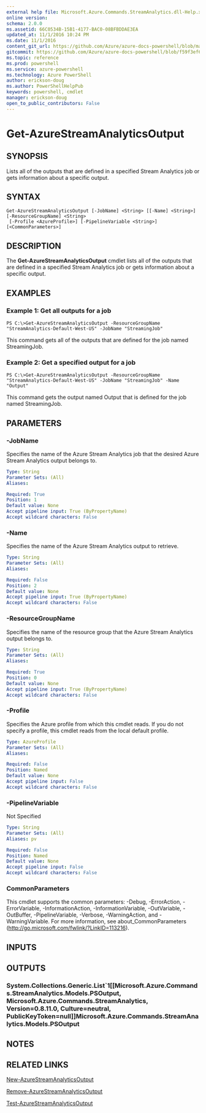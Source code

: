 ```yaml
---
external help file: Microsoft.Azure.Commands.StreamAnalytics.dll-Help.xml
online version: 
schema: 2.0.0
ms.assetid: 66C0534B-15B1-4177-BAC0-08BFBDDAE3EA
updated_at: 11/1/2016 10:24 PM
ms.date: 11/1/2016
content_git_url: https://github.com/Azure/azure-docs-powershell/blob/master/azureps-cmdlets-docs/ResourceManager/AzureRM.StreamAnalytics/v0.9.8/Get-AzureStreamAnalyticsOutput.md
gitcommit: https://github.com/Azure/azure-docs-powershell/blob/f59f3ef60bc592383812213e69fd77ba950759ed/azureps-cmdlets-docs/ResourceManager/AzureRM.StreamAnalytics/v0.9.8/Get-AzureStreamAnalyticsOutput.md
ms.topic: reference
ms.prod: powershell
ms.service: azure-powershell
ms.technology: Azure PowerShell
author: erickson-doug
ms.author: PowerShellHelpPub
keywords: powershell, cmdlet
manager: erickson-doug
open_to_public_contributors: False
---
```


# Get-AzureStreamAnalyticsOutput

## SYNOPSIS
Lists all of the outputs that are defined in a specified Stream Analytics job or gets information about a specific output.

## SYNTAX

```
Get-AzureStreamAnalyticsOutput [-JobName] <String> [[-Name] <String>] [-ResourceGroupName] <String>
 [-Profile <AzureProfile>] [-PipelineVariable <String>] [<CommonParameters>]
```

## DESCRIPTION
The **Get-AzureStreamAnalyticsOutput** cmdlet lists all of the outputs that are defined in a specified Stream Analytics job or gets information about a specific output.

## EXAMPLES

### Example 1: Get all outputs for a job
```
PS C:\>Get-AzureStreamAnalyticsOutput -ResourceGroupName "StreamAnalytics-Default-West-US" -JobName "StreamingJob"
```

This command gets all of the outputs that are defined for the job named StreamingJob.

### Example 2: Get a specified output for a job
```
PS C:\>Get-AzureStreamAnalyticsOutput -ResourceGroupName "StreamAnalytics-Default-West-US" -JobName "StreamingJob" -Name "Output"
```

This command gets the output named Output that is defined for the job named StreamingJob.

## PARAMETERS

### -JobName
Specifies the name of the Azure Stream Analytics job that the desired Azure Stream Analytics output belongs to.

```yaml
Type: String
Parameter Sets: (All)
Aliases: 

Required: True
Position: 1
Default value: None
Accept pipeline input: True (ByPropertyName)
Accept wildcard characters: False
```

### -Name
Specifies the name of the Azure Stream Analytics output to retrieve.

```yaml
Type: String
Parameter Sets: (All)
Aliases: 

Required: False
Position: 2
Default value: None
Accept pipeline input: True (ByPropertyName)
Accept wildcard characters: False
```

### -ResourceGroupName
Specifies the name of the resource group that the Azure Stream Analytics output belongs to.

```yaml
Type: String
Parameter Sets: (All)
Aliases: 

Required: True
Position: 0
Default value: None
Accept pipeline input: True (ByPropertyName)
Accept wildcard characters: False
```

### -Profile
Specifies the Azure profile from which this cmdlet reads.
If you do not specify a profile, this cmdlet reads from the local default profile.

```yaml
Type: AzureProfile
Parameter Sets: (All)
Aliases: 

Required: False
Position: Named
Default value: None
Accept pipeline input: False
Accept wildcard characters: False
```

### -PipelineVariable
Not Specified

```yaml
Type: String
Parameter Sets: (All)
Aliases: pv

Required: False
Position: Named
Default value: None
Accept pipeline input: False
Accept wildcard characters: False
```

### CommonParameters
This cmdlet supports the common parameters: -Debug, -ErrorAction, -ErrorVariable, -InformationAction, -InformationVariable, -OutVariable, -OutBuffer, -PipelineVariable, -Verbose, -WarningAction, and -WarningVariable. For more information, see about_CommonParameters (http://go.microsoft.com/fwlink/?LinkID=113216).

## INPUTS

## OUTPUTS

### System.Collections.Generic.List`1[[Microsoft.Azure.Commands.StreamAnalytics.Models.PSOutput, Microsoft.Azure.Commands.StreamAnalytics, Version=0.8.11.0, Culture=neutral, PublicKeyToken=null]]Microsoft.Azure.Commands.StreamAnalytics.Models.PSOutput

## NOTES

## RELATED LINKS

[New-AzureStreamAnalyticsOutput](xref:ResourceManager/AzureRM.StreamAnalytics/v0.9.8/New-AzureStreamAnalyticsOutput.md)

[Remove-AzureStreamAnalyticsOutput](xref:ResourceManager/AzureRM.StreamAnalytics/v0.9.8/Remove-AzureStreamAnalyticsOutput.md)

[Test-AzureStreamAnalyticsOutput](xref:ResourceManager/AzureRM.StreamAnalytics/v0.9.8/Test-AzureStreamAnalyticsOutput.md)


